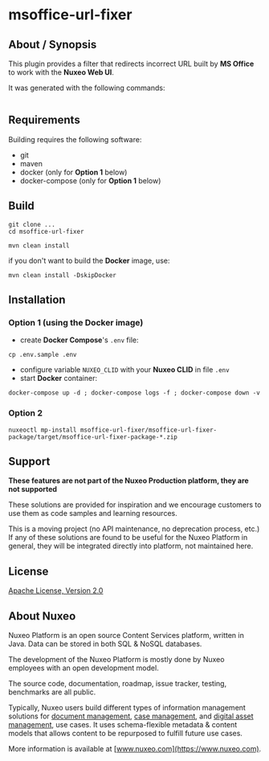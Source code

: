 # msoffice-url-fixer

## About / Synopsis

This plugin provides a filter that redirects incorrect URL built by **MS Office** to work with the **Nuxeo Web UI**.


It was generated with the following commands:
```
```

## Requirements

Building requires the following software:

* git
* maven
* docker (only for **Option 1** below)
* docker-compose (only for **Option 1** below)

## Build

```
git clone ...
cd msoffice-url-fixer

mvn clean install
```

if you don't want to build the **Docker** image, use:
```
mvn clean install -DskipDocker
```

## Installation

### Option 1 (using the Docker image)

* create **Docker Compose**'s `.env` file:
```
cp .env.sample .env
```
* configure variable `NUXEO_CLID` with your **Nuxeo CLID** in file `.env`
* start **Docker** container:
```
docker-compose up -d ; docker-compose logs -f ; docker-compose down -v
```

### Option 2

```
nuxeoctl mp-install msoffice-url-fixer/msoffice-url-fixer-package/target/msoffice-url-fixer-package-*.zip
```

## Support

**These features are not part of the Nuxeo Production platform, they are not supported**

These solutions are provided for inspiration and we encourage customers to use them as code samples and learning resources.

This is a moving project (no API maintenance, no deprecation process, etc.) If any of these solutions are found to be useful for the Nuxeo Platform in general, they will be integrated directly into platform, not maintained here.


## License

[Apache License, Version 2.0](http://www.apache.org/licenses/LICENSE-2.0.html)

## About Nuxeo

Nuxeo Platform is an open source Content Services platform, written in Java. Data can be stored in both SQL & NoSQL databases.

The development of the Nuxeo Platform is mostly done by Nuxeo employees with an open development model.

The source code, documentation, roadmap, issue tracker, testing, benchmarks are all public.

Typically, Nuxeo users build different types of information management solutions for [document management](https://www.nuxeo.com/solutions/document-management/), [case management](https://www.nuxeo.com/solutions/case-management/), and [digital asset management](https://www.nuxeo.com/solutions/dam-digital-asset-management/), use cases. It uses schema-flexible metadata & content models that allows content to be repurposed to fulfill future use cases.

More information is available at [www.nuxeo.com](https://www.nuxeo.com).

